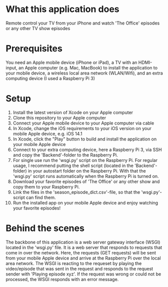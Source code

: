 # What this application does
Remote control your TV from your iPhone and watch 'The Office' episodes or any other TV show episodes

# Prerequisites
You need an Apple mobile device (iPhone or iPad), a TV with an HDMI-input, an Apple computer (e.g. Mac, MacBook) to install the application to your mobile device, a wireless local area network (WLAN/Wifi), and an extra computing device (I used a Raspberry Pi 3)

# Setup
1. Install the latest version of Xcode on your Apple computer
2. Clone this repository to your Apple computer
3. Connect your Apple mobile device to your Apple computer via cable
4. In Xcode, change the iOS requirements to your iOS version on your mobile Apple device, e.g. iOS 14.1
5. In Xcode, click the "Play" button to build and install the application on your mobile Apple device
6. Connect to your extra computing device, here a Raspberry Pi 3, via SSH and copy the 'Backend'-folder to the Raspberry Pi.
7. For single use run the 'wsgi.py' script on the Raspberry Pi. For regular usage, I recommend putting the shell script (located in the 'Backend'-folder) in your autostart folder on the Raspberry Pi. With that the 'wsgi.py' script runs automatically when the Raspberry Pi is turned on.
8. Download your favorite episodes of 'The Office' or any other show and copy them to your Raspberry Pi. 
9. Link the files in the 'season_episode_dict.csv'-file, so that the 'wsgi.py'-script can find them.
10. Run the installed app on your mobile Apple device and enjoy watching your favorite episodes!

# Behind the scenes
The backbone of this application is a web server gateway interface (WSGI) located in the 'wsgi.py' file. It is a web server that responds to requests that come in over the network. Here, the requests (GET requests) will be sent from your mobile Apple device and arrive at the Raspberry Pi over the local area network. The WSGI is reacting to the requeset by playing the video/episode that was sent in the request and responds to the request sender with 'Playing episode xyz'. If the request was wrong or could not be processed, the WSGI responds with an error message.
